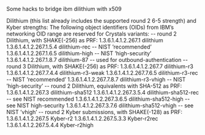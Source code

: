 Some hacks to bridge ibm dilithium with x509

Dilithium (this list already includes the supported round 2 6-5 strength) and Kyber strengths:
The following object identifiers (OIDs) from IBM’s networking OID range
are reserved for Crystals variants:
-- round 2 Dilithium, with SHAKE(-256) as PRF:
1.3.6.1.4.1.2.267.1 dilithium
1.3.6.1.4.1.2.267.1.5.4 dilithium-rec -- NIST ’recommended’
1.3.6.1.4.1.2.267.1.6.5 dilithium-high -- NIST ’high-security’
1.3.6.1.4.1.2.267.1.8.7 dilithium-87 -- used for outbound-authentication
-- round 3 Dilithium, with SHAKE(-256) as PRF:
1.3.6.1.4.1.2.267.7 dilithium-r3
1.3.6.1.4.1.2.267.7.4.4 dilithium-r3-weak
1.3.6.1.4.1.2.267.7.6.5 dilithium-r3-rec -- NIST ’recommended’
1.3.6.1.4.1.2.267.7.8.7 dilithium-r3-vhigh -- NIST ’high-security’
-- round 2 Dilithium, equivalents with SHA-512 as PRF:
1.3.6.1.4.1.2.267.3 dilithium-sha512
1.3.6.1.4.1.2.267.3.5.4 dilithium-sha512-rec -- see NIST recommended
1.3.6.1.4.1.2.267.3.6.5 dilithium-sha512-high -- see NIST high-security
1.3.6.1.4.1.2.267.3.7.6 dilithium-sha512-vhigh -- see NIST ’vhigh’
-- round 2 Kyber submissions, with SHAKE(-128) as PRF:
1.3.6.1.4.1.2.267.5 Kyber-r2
1.3.6.1.4.1.2.267.5.3.3 Kyber-r2rec
1.3.6.1.4.1.2.267.5.4.4 Kyber-r2high
